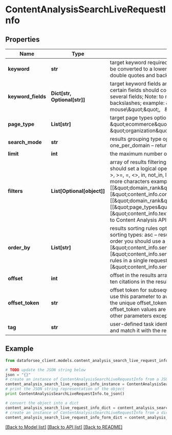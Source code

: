 # ContentAnalysisSearchLiveRequestInfo


## Properties

Name | Type | Description | Notes
------------ | ------------- | ------------- | -------------
**keyword** | **str** | target keyword required field UTF-8 encoding a keyword should be at least 3 characters long; the keywords will be converted to a lowercase format; Note: to match an exact phrase instead of a stand-alone keyword, use double quotes and backslashes; example: \&quot;keyword\&quot;: \&quot;\\\&quot;tesla palo alto\\\&quot;\&quot; | [optional] 
**keyword_fields** | **Dict[str, Optional[str]]** | target keyword fields and target keywords optional field use this parameter to filter the dataset by keywords that certain fields should contain; fields you can specify: title, main_title, previous_title, snippet you can indicate several fields; Note: to match an exact phrase instead of a stand-alone keyword, use double quotes and backslashes; example: \&quot;keyword_fields\&quot;: {     \&quot;snippet\&quot;: \&quot;\\\&quot;logitech mouse\\\&quot;\&quot;,     \&quot;main_title\&quot;: \&quot;sale\&quot; } | [optional] 
**page_type** | **List[str]** | target page types optional field use this parameter to filter the dataset by page types possible values: \&quot;ecommerce\&quot;, \&quot;news\&quot;, \&quot;blogs\&quot;, \&quot;message-boards\&quot;, \&quot;organization\&quot; | [optional] 
**search_mode** | **str** | results grouping type optional field possible grouping types: as_is – returns all citations for the target keyword one_per_domain – returns one citation of the keyword per domain default value: as_is | [optional] 
**limit** | **int** | the maximum number of returned citations optional field default value: 100 maximum value: 1000 | [optional] 
**filters** | **List[Optional[object]]** | array of results filtering parameters optional field you can add several filters at once (8 filters maximum) you should set a logical operator and, or between the conditions the following operators are supported: regex, &lt;, &lt;&#x3D;, &gt;, &gt;&#x3D;, &#x3D;, &lt;&gt;, in, not_in, like,not_like you can use the % operator with like and not_like to match any string of zero or more characters example: [\&quot;country\&quot;,\&quot;&#x3D;\&quot;, \&quot;US\&quot;] [[\&quot;domain_rank\&quot;,\&quot;&gt;\&quot;,800],\&quot;and\&quot;,[\&quot;content_info.connotation_types.negative\&quot;,\&quot;&gt;\&quot;,0.9]] [[\&quot;domain_rank\&quot;,\&quot;&gt;\&quot;,800], \&quot;and\&quot;, [[\&quot;page_types\&quot;,\&quot;has\&quot;,\&quot;ecommerce\&quot;], \&quot;or\&quot;, [\&quot;content_info.text_category\&quot;,\&quot;has\&quot;,10994]]] for more information about filters, please refer to Content Analysis API – Filters | [optional] 
**order_by** | **List[str]** | results sorting rules optional field you can use the same values as in the filters array to sort the results possible sorting types: asc – results will be sorted in the ascending order desc – results will be sorted in the descending order you should use a comma to set up a sorting type example: [\&quot;content_info.sentiment_connotations.anger,desc\&quot;] default rule: [\&quot;content_info.sentiment_connotations.anger,desc\&quot;] note that you can set no more than three sorting rules in a single request you should use a comma to separate several sorting rules example: [\&quot;content_info.sentiment_connotations.anger,desc\&quot;,\&quot;keyword_data.keyword_info.cpc,desc\&quot;] | [optional] 
**offset** | **int** | offset in the results array of returned citations optional field default value: 0 if you specify the 10 value, the first ten citations in the results array will be omitted and the data will be provided for the successive citations | [optional] 
**offset_token** | **str** | offset token for subsequent requests optional field provided in the identical field of the response to each request; use this parameter to avoid timeouts while trying to obtain over 10,000 results in a single request; by specifying the unique offset_token value from the response array, you will get the subsequent results of the initial task; offset_token values are unique for each subsequent task Note: if the offset_token is specified in the request, all other parameters except limit will not be taken into account when processing a task | [optional] 
**tag** | **str** | user-defined task identifier optional field the character limit is 255 you can use this parameter to identify the task and match it with the result you will find the specified tag value in the data object of the response | [optional] 

## Example

```python
from dataforseo_client.models.content_analysis_search_live_request_info import ContentAnalysisSearchLiveRequestInfo

# TODO update the JSON string below
json = "{}"
# create an instance of ContentAnalysisSearchLiveRequestInfo from a JSON string
content_analysis_search_live_request_info_instance = ContentAnalysisSearchLiveRequestInfo.from_json(json)
# print the JSON string representation of the object
print ContentAnalysisSearchLiveRequestInfo.to_json()

# convert the object into a dict
content_analysis_search_live_request_info_dict = content_analysis_search_live_request_info_instance.to_dict()
# create an instance of ContentAnalysisSearchLiveRequestInfo from a dict
content_analysis_search_live_request_info_form_dict = content_analysis_search_live_request_info.from_dict(content_analysis_search_live_request_info_dict)
```
[[Back to Model list]](../README.md#documentation-for-models) [[Back to API list]](../README.md#documentation-for-api-endpoints) [[Back to README]](../README.md)


